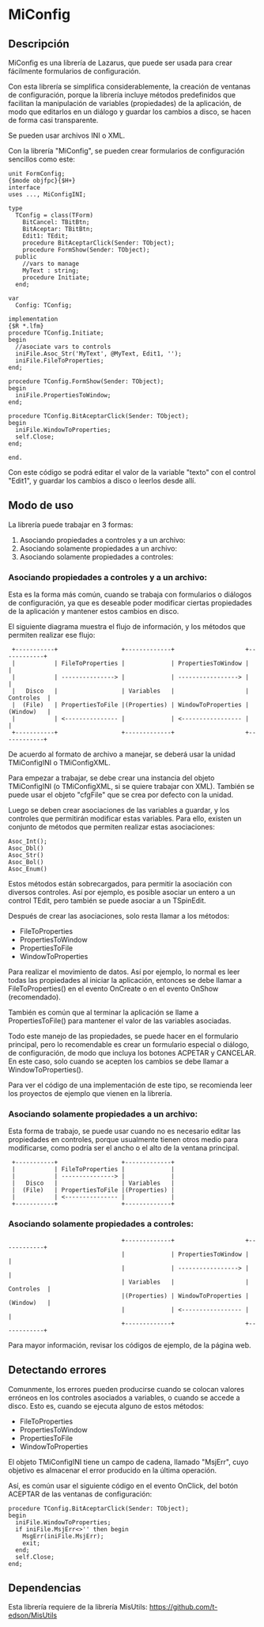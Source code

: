 MiConfig
========

## Descripción

MiConfig es una librería de Lazarus, que puede ser usada para crear fácilmente formularios de configuración.

Con esta librería se simplifica considerablemente, la creación de ventanas de configuración, porque la librería incluye métodos predefinidos que facilitan la manipulación de variables (propiedades) de la aplicación, de modo que editarlos en un diálogo y guardar los cambios a disco, se hacen de forma casi transparente.

Se pueden usar archivos INI o XML.

Con la librería "MiConfig", se pueden crear formularios de configuración sencillos como este:

```
unit FormConfig;
{$mode objfpc}{$H+}
interface
uses ..., MiConfigINI;  

type
  TConfig = class(TForm)
    BitCancel: TBitBtn;
    BitAceptar: TBitBtn;
    Edit1: TEdit;
    procedure BitAceptarClick(Sender: TObject);
    procedure FormShow(Sender: TObject);
  public
    //vars to manage
    MyText : string;
    procedure Initiate;
  end;

var
  Config: TConfig;

implementation
{$R *.lfm}
procedure TConfig.Initiate;
begin
  //asociate vars to controls
  iniFile.Asoc_Str('MyText', @MyText, Edit1, '');
  iniFile.FileToProperties;
end;

procedure TConfig.FormShow(Sender: TObject);
begin
  iniFile.PropertiesToWindow;
end;

procedure TConfig.BitAceptarClick(Sender: TObject);
begin
  iniFile.WindowToProperties;
  self.Close;
end;

end.
```

Con este código se podrá editar el valor de la variable "texto" con el control "Edit1", y guardar los cambios a disco o leerlos desde allí.

## Modo de uso

La librería puede trabajar en 3 formas:

1. Asociando propiedades a controles y a un archivo:
2. Asociando solamente propiedades a un archivo:
3. Asociando solamente propiedades a controles:

### Asociando propiedades a controles y a un archivo:

Esta es la forma más común, cuando se trabaja con formularios o diálogos de configuración, ya que es deseable poder modificar ciertas propiedades de la aplicación y mantener estos cambios en disco.

El siguiente diagrama muestra el flujo de información, y los métodos que permiten realizar ese flujo:

```
 +-----------+                  +-------------+                    +------------+
 |           | FileToProperties |             | PropertiesToWindow |            |
 |           | ---------------> |             | -----------------> |            |
 |   Disco   |                  | Variables   |                    | Controles  |
 |  (File)   | PropertiesToFile |(Properties) | WindowToProperties | (Window)   |
 |           | <--------------- |             | <----------------- |            |
 +-----------+                  +-------------+                    +------------+
```

De acuerdo al formato de archivo a manejar, se deberá usar la unidad TMiConfigINI o TMiConfigXML. 

Para empezar a trabajar, se debe crear una instancia del objeto TMiConfigINI (o TMiConfigXML, si se quiere trabajar con XML). También se puede usar el objeto "cfgFile" que se crea por defecto con la unidad.

Luego se deben crear asociaciones de las variables a guardar, y los controles que permitirán modificar estas variables. Para ello, existen un conjunto de métodos que permiten realizar estas asociaciones:

    Asoc_Int();
    Asoc_Dbl()
    Asoc_Str()
    Asoc_Bol()
    Asoc_Enum()

Estos métodos están sobrecargados, para permitir la asociación con diversos controles. Así por ejemplo, es posible asociar un entero a un control TEdit, pero también se puede asociar a un TSpinEdit.

Después de crear las asociaciones, solo resta llamar a los métodos:

* FileToProperties 
* PropertiesToWindow 
* PropertiesToFile 
* WindowToProperties 

Para realizar el movimiento de datos. Así por ejemplo, lo normal es leer todas las propiedades al iniciar la aplicación, entonces se debe llamar a FileToProperties() en el evento OnCreate o en el evento OnShow (recomendado).

También es común que al terminar la aplicación se llame a PropertiesToFile() para mantener el valor de las variables asociadas.
 
Todo este manejo de las propiedades, se puede hacer en el formulario principal, pero lo recomendable es crear un formulario especial o diálogo, de configuración, de modo que incluya los botones ACPETAR y CANCELAR. En este caso, solo cuando se acepten los cambios se debe llamar a WindowToProperties().

Para ver el código de una implementación de este tipo, se recomienda leer los proyectos de ejemplo que vienen en la librería.
 
### Asociando solamente propiedades a un archivo:
 
Esta forma de trabajo, se puede usar cuando no es necesario editar las propiedades en controles, porque usualmente tienen otros medio para modificarse, como podría ser el ancho o el alto de la ventana principal.

```
 +-----------+                  +-------------+ 
 |           | FileToProperties |             | 
 |           | ---------------> |             | 
 |   Disco   |                  | Variables   | 
 |  (File)   | PropertiesToFile |(Properties) | 
 |           | <--------------- |             | 
 +-----------+                  +-------------+ 
```

### Asociando solamente propiedades a controles:

```
                                +-------------+                    +------------+
                                |             | PropertiesToWindow |            |
                                |             | -----------------> |            |
                                | Variables   |                    | Controles  |
                                |(Properties) | WindowToProperties | (Window)   |
                                |             | <----------------- |            |
                                +-------------+                    +------------+
```

								

Para mayor información, revisar los códigos de ejemplo, de la página web.

## Detectando errores

Comunmente, los errores pueden producirse cuando se colocan valores erróneos en los controles asociados a variables, o cuando se accede a disco. Esto es, cuando se ejecuta alguno de estos métodos:

* FileToProperties 
* PropertiesToWindow 
* PropertiesToFile 
* WindowToProperties 

El objeto TMiConfigINI tiene un campo de cadena, llamado "MsjErr", cuyo objetivo es almacenar el error producido en la última operación.

Así, es común usar el siguiente código en el evento OnClick, del botón ACEPTAR de las ventanas de configuración:

```
procedure TConfig.BitAceptarClick(Sender: TObject);
begin
  iniFile.WindowToProperties;
  if iniFile.MsjErr<>'' then begin
    MsgErr(iniFile.MsjErr);
    exit;
  end;
  self.Close;
end;
```
## Dependencias

Esta librería requiere de la librería MisUtils: https://github.com/t-edson/MisUtils

